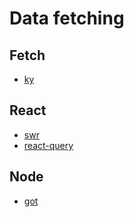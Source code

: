 # Data fetching

## Fetch

- [ky](https://github.com/sindresorhus/ky)

## React

- [swr](https://github.com/zeit/swr)
- [react-query](https://github.com/tannerlinsley/react-query)

## Node

- [got](https://github.com/sindresorhus/got)